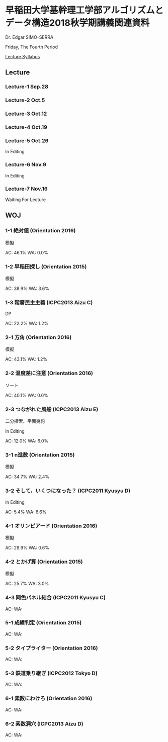 # 早稲田大学基幹理工学部アルゴリズムとデータ構造2018秋学期講義関連資料

Dr. Edgar SIMO-SERRA

Friday, The Fourth Period

[Lecture Syllabus](https://www.wsl.waseda.jp/syllabus/JAA104.php?pKey=2603012012012018260301201226&pLng=jp)

## Lecture

### Lecture-1 Sep.28

### Lecture-2 Oct.5

### Lecture-3 Oct.12

### Lecture-4 Oct.19

### Lecture-5 Oct.26

In Editing

### Lecture-6 Nov.9

In Editing

### Lecture-7 Nov.16

Waiting For Lecture

## WOJ

### 1-1 絶対値 (Orientation 2016)

模擬

AC: 46.1% WA: 0.0%

### 1-2 早稲田探し (Orientation 2015)

模擬

AC: 38.9% WA: 3.6%

### 1-3 階層民主主義 (ICPC2013 Aizu C)

DP

AC: 22.2% WA: 1.2%

### 2-1 方角 (Orientation 2016)

模擬

AC: 43.1% WA: 1.2%

### 2-2 温度差に注意 (Orientation 2016)

ソート

AC: 40.1% WA: 0.6%

### 2-3 つながれた風船 (ICPC2013 Aizu E)

二分探索、平面幾何

In Editing

AC: 12.0% WA: 6.0%

### 3-1 n進数 (Orientation 2015)

模擬

AC: 34.7% WA: 2.4%

### 3-2 そして，いくつになった？ (ICPC2011 Kyusyu D)

In Editing

AC: 5.4% WA: 6.6%

### 4-1 オリンピアード (Orientation 2016)

模擬

AC: 29.9% WA: 0.6%

### 4-2 とかげ算 (Orientation 2015)

模擬

AC: 25.7% WA: 3.0%

### 4-3 同色パネル結合 (ICPC2011 Kyusyu C)

AC: WA:

### 5-1 成績判定 (Orientation 2015)

AC: WA:

### 5-2 タイプライター (Orientation 2016)

AC: WA:

### 5-3 鉄道乗り継ぎ (ICPC2012 Tokyo D)

AC: WA:

### 6-1 素数にわけろ (Orientation 2016)

AC: WA:

### 6-2 素数洞穴 (ICPC2013 Aizu D)

AC: WA: